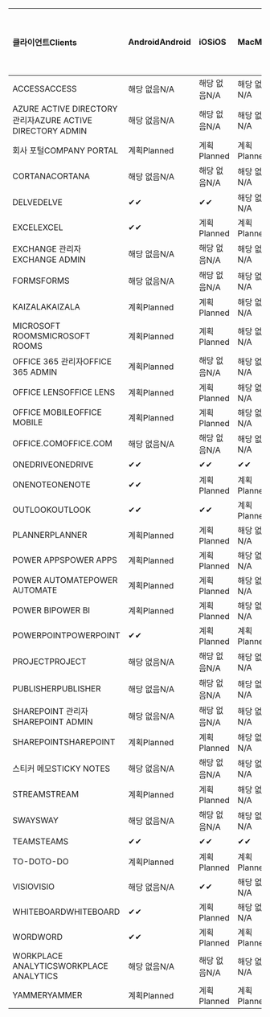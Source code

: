 <!-- This file is generated automatically. Changes made to this file will be overwritten.-->
|<span data-ttu-id="3ea83-101">클라이언트</span><span class="sxs-lookup"><span data-stu-id="3ea83-101">Clients</span></span>|<span data-ttu-id="3ea83-102">Android</span><span class="sxs-lookup"><span data-stu-id="3ea83-102">Android</span></span>|<span data-ttu-id="3ea83-103">iOS</span><span class="sxs-lookup"><span data-stu-id="3ea83-103">iOS</span></span>|<span data-ttu-id="3ea83-104">Mac</span><span class="sxs-lookup"><span data-stu-id="3ea83-104">Mac</span></span>|<span data-ttu-id="3ea83-105">Windows 10</span><span class="sxs-lookup"><span data-stu-id="3ea83-105">Windows 10</span></span><br><span data-ttu-id="3ea83-106">데스크톱</span><span class="sxs-lookup"><span data-stu-id="3ea83-106">Desktop</span></span>|<span data-ttu-id="3ea83-107">Windows 10</span><span class="sxs-lookup"><span data-stu-id="3ea83-107">Windows 10</span></span><br><span data-ttu-id="3ea83-108">최신 앱</span><span class="sxs-lookup"><span data-stu-id="3ea83-108">Modern Apps</span></span>|
|:-|:-|:-|:-|:-|:-|
|<span data-ttu-id="3ea83-109">ACCESS</span><span class="sxs-lookup"><span data-stu-id="3ea83-109">ACCESS</span></span>|<span data-ttu-id="3ea83-110">해당 없음</span><span class="sxs-lookup"><span data-stu-id="3ea83-110">N/A</span></span>|<span data-ttu-id="3ea83-111">해당 없음</span><span class="sxs-lookup"><span data-stu-id="3ea83-111">N/A</span></span>|<span data-ttu-id="3ea83-112">해당 없음</span><span class="sxs-lookup"><span data-stu-id="3ea83-112">N/A</span></span>|<span data-ttu-id="3ea83-113">계획</span><span class="sxs-lookup"><span data-stu-id="3ea83-113">Planned</span></span>|<span data-ttu-id="3ea83-114">해당 없음</span><span class="sxs-lookup"><span data-stu-id="3ea83-114">N/A</span></span>|
|<span data-ttu-id="3ea83-115">AZURE ACTIVE DIRECTORY 관리자</span><span class="sxs-lookup"><span data-stu-id="3ea83-115">AZURE ACTIVE DIRECTORY ADMIN</span></span>|<span data-ttu-id="3ea83-116">해당 없음</span><span class="sxs-lookup"><span data-stu-id="3ea83-116">N/A</span></span>|<span data-ttu-id="3ea83-117">해당 없음</span><span class="sxs-lookup"><span data-stu-id="3ea83-117">N/A</span></span>|<span data-ttu-id="3ea83-118">해당 없음</span><span class="sxs-lookup"><span data-stu-id="3ea83-118">N/A</span></span>|<span data-ttu-id="3ea83-119">계획</span><span class="sxs-lookup"><span data-stu-id="3ea83-119">Planned</span></span>|<span data-ttu-id="3ea83-120">해당 없음</span><span class="sxs-lookup"><span data-stu-id="3ea83-120">N/A</span></span>|
|<span data-ttu-id="3ea83-121">회사 포털</span><span class="sxs-lookup"><span data-stu-id="3ea83-121">COMPANY PORTAL</span></span>|<span data-ttu-id="3ea83-122">계획</span><span class="sxs-lookup"><span data-stu-id="3ea83-122">Planned</span></span>|<span data-ttu-id="3ea83-123">계획</span><span class="sxs-lookup"><span data-stu-id="3ea83-123">Planned</span></span>|<span data-ttu-id="3ea83-124">계획</span><span class="sxs-lookup"><span data-stu-id="3ea83-124">Planned</span></span>|<span data-ttu-id="3ea83-125">해당 없음</span><span class="sxs-lookup"><span data-stu-id="3ea83-125">N/A</span></span>|<span data-ttu-id="3ea83-126">계획</span><span class="sxs-lookup"><span data-stu-id="3ea83-126">Planned</span></span>|
|<span data-ttu-id="3ea83-127">CORTANA</span><span class="sxs-lookup"><span data-stu-id="3ea83-127">CORTANA</span></span>|<span data-ttu-id="3ea83-128">해당 없음</span><span class="sxs-lookup"><span data-stu-id="3ea83-128">N/A</span></span>|<span data-ttu-id="3ea83-129">해당 없음</span><span class="sxs-lookup"><span data-stu-id="3ea83-129">N/A</span></span>|<span data-ttu-id="3ea83-130">해당 없음</span><span class="sxs-lookup"><span data-stu-id="3ea83-130">N/A</span></span>|<span data-ttu-id="3ea83-131">해당 없음</span><span class="sxs-lookup"><span data-stu-id="3ea83-131">N/A</span></span>|<span data-ttu-id="3ea83-132">계획</span><span class="sxs-lookup"><span data-stu-id="3ea83-132">Planned</span></span>|
|<span data-ttu-id="3ea83-133">DELVE</span><span class="sxs-lookup"><span data-stu-id="3ea83-133">DELVE</span></span>|<span data-ttu-id="3ea83-134">✔</span><span class="sxs-lookup"><span data-stu-id="3ea83-134">✔</span></span>|<span data-ttu-id="3ea83-135">✔</span><span class="sxs-lookup"><span data-stu-id="3ea83-135">✔</span></span>|<span data-ttu-id="3ea83-136">해당 없음</span><span class="sxs-lookup"><span data-stu-id="3ea83-136">N/A</span></span>|<span data-ttu-id="3ea83-137">해당 없음</span><span class="sxs-lookup"><span data-stu-id="3ea83-137">N/A</span></span>|<span data-ttu-id="3ea83-138">해당 없음</span><span class="sxs-lookup"><span data-stu-id="3ea83-138">N/A</span></span>|
|<span data-ttu-id="3ea83-139">EXCEL</span><span class="sxs-lookup"><span data-stu-id="3ea83-139">EXCEL</span></span>|<span data-ttu-id="3ea83-140">✔</span><span class="sxs-lookup"><span data-stu-id="3ea83-140">✔</span></span>|<span data-ttu-id="3ea83-141">계획</span><span class="sxs-lookup"><span data-stu-id="3ea83-141">Planned</span></span>|<span data-ttu-id="3ea83-142">계획</span><span class="sxs-lookup"><span data-stu-id="3ea83-142">Planned</span></span>|<span data-ttu-id="3ea83-143">계획</span><span class="sxs-lookup"><span data-stu-id="3ea83-143">Planned</span></span>|<span data-ttu-id="3ea83-144">해당 없음</span><span class="sxs-lookup"><span data-stu-id="3ea83-144">N/A</span></span>|
|<span data-ttu-id="3ea83-145">EXCHANGE 관리자</span><span class="sxs-lookup"><span data-stu-id="3ea83-145">EXCHANGE ADMIN</span></span>|<span data-ttu-id="3ea83-146">해당 없음</span><span class="sxs-lookup"><span data-stu-id="3ea83-146">N/A</span></span>|<span data-ttu-id="3ea83-147">해당 없음</span><span class="sxs-lookup"><span data-stu-id="3ea83-147">N/A</span></span>|<span data-ttu-id="3ea83-148">해당 없음</span><span class="sxs-lookup"><span data-stu-id="3ea83-148">N/A</span></span>|<span data-ttu-id="3ea83-149">✔</span><span class="sxs-lookup"><span data-stu-id="3ea83-149">✔</span></span>|<span data-ttu-id="3ea83-150">해당 없음</span><span class="sxs-lookup"><span data-stu-id="3ea83-150">N/A</span></span>|
|<span data-ttu-id="3ea83-151">FORMS</span><span class="sxs-lookup"><span data-stu-id="3ea83-151">FORMS</span></span>|<span data-ttu-id="3ea83-152">해당 없음</span><span class="sxs-lookup"><span data-stu-id="3ea83-152">N/A</span></span>|<span data-ttu-id="3ea83-153">해당 없음</span><span class="sxs-lookup"><span data-stu-id="3ea83-153">N/A</span></span>|<span data-ttu-id="3ea83-154">해당 없음</span><span class="sxs-lookup"><span data-stu-id="3ea83-154">N/A</span></span>|<span data-ttu-id="3ea83-155">해당 없음</span><span class="sxs-lookup"><span data-stu-id="3ea83-155">N/A</span></span>|<span data-ttu-id="3ea83-156">해당 없음</span><span class="sxs-lookup"><span data-stu-id="3ea83-156">N/A</span></span>|
|<span data-ttu-id="3ea83-157">KAIZALA</span><span class="sxs-lookup"><span data-stu-id="3ea83-157">KAIZALA</span></span>|<span data-ttu-id="3ea83-158">계획</span><span class="sxs-lookup"><span data-stu-id="3ea83-158">Planned</span></span>|<span data-ttu-id="3ea83-159">계획</span><span class="sxs-lookup"><span data-stu-id="3ea83-159">Planned</span></span>|<span data-ttu-id="3ea83-160">해당 없음</span><span class="sxs-lookup"><span data-stu-id="3ea83-160">N/A</span></span>|<span data-ttu-id="3ea83-161">해당 없음</span><span class="sxs-lookup"><span data-stu-id="3ea83-161">N/A</span></span>|<span data-ttu-id="3ea83-162">해당 없음</span><span class="sxs-lookup"><span data-stu-id="3ea83-162">N/A</span></span>|
|<span data-ttu-id="3ea83-163">MICROSOFT ROOMS</span><span class="sxs-lookup"><span data-stu-id="3ea83-163">MICROSOFT ROOMS</span></span>|<span data-ttu-id="3ea83-164">계획</span><span class="sxs-lookup"><span data-stu-id="3ea83-164">Planned</span></span>|<span data-ttu-id="3ea83-165">계획</span><span class="sxs-lookup"><span data-stu-id="3ea83-165">Planned</span></span>|<span data-ttu-id="3ea83-166">해당 없음</span><span class="sxs-lookup"><span data-stu-id="3ea83-166">N/A</span></span>|<span data-ttu-id="3ea83-167">해당 없음</span><span class="sxs-lookup"><span data-stu-id="3ea83-167">N/A</span></span>|<span data-ttu-id="3ea83-168">해당 없음</span><span class="sxs-lookup"><span data-stu-id="3ea83-168">N/A</span></span>|
|<span data-ttu-id="3ea83-169">OFFICE 365 관리자</span><span class="sxs-lookup"><span data-stu-id="3ea83-169">OFFICE 365 ADMIN</span></span>|<span data-ttu-id="3ea83-170">계획</span><span class="sxs-lookup"><span data-stu-id="3ea83-170">Planned</span></span>|<span data-ttu-id="3ea83-171">해당 없음</span><span class="sxs-lookup"><span data-stu-id="3ea83-171">N/A</span></span>|<span data-ttu-id="3ea83-172">해당 없음</span><span class="sxs-lookup"><span data-stu-id="3ea83-172">N/A</span></span>|<span data-ttu-id="3ea83-173">해당 없음</span><span class="sxs-lookup"><span data-stu-id="3ea83-173">N/A</span></span>|<span data-ttu-id="3ea83-174">해당 없음</span><span class="sxs-lookup"><span data-stu-id="3ea83-174">N/A</span></span>|
|<span data-ttu-id="3ea83-175">OFFICE LENS</span><span class="sxs-lookup"><span data-stu-id="3ea83-175">OFFICE LENS</span></span>|<span data-ttu-id="3ea83-176">계획</span><span class="sxs-lookup"><span data-stu-id="3ea83-176">Planned</span></span>|<span data-ttu-id="3ea83-177">계획</span><span class="sxs-lookup"><span data-stu-id="3ea83-177">Planned</span></span>|<span data-ttu-id="3ea83-178">해당 없음</span><span class="sxs-lookup"><span data-stu-id="3ea83-178">N/A</span></span>|<span data-ttu-id="3ea83-179">해당 없음</span><span class="sxs-lookup"><span data-stu-id="3ea83-179">N/A</span></span>|<span data-ttu-id="3ea83-180">해당 없음</span><span class="sxs-lookup"><span data-stu-id="3ea83-180">N/A</span></span>|
|<span data-ttu-id="3ea83-181">OFFICE MOBILE</span><span class="sxs-lookup"><span data-stu-id="3ea83-181">OFFICE MOBILE</span></span>|<span data-ttu-id="3ea83-182">계획</span><span class="sxs-lookup"><span data-stu-id="3ea83-182">Planned</span></span>|<span data-ttu-id="3ea83-183">계획</span><span class="sxs-lookup"><span data-stu-id="3ea83-183">Planned</span></span>|<span data-ttu-id="3ea83-184">해당 없음</span><span class="sxs-lookup"><span data-stu-id="3ea83-184">N/A</span></span>|<span data-ttu-id="3ea83-185">해당 없음</span><span class="sxs-lookup"><span data-stu-id="3ea83-185">N/A</span></span>|<span data-ttu-id="3ea83-186">해당 없음</span><span class="sxs-lookup"><span data-stu-id="3ea83-186">N/A</span></span>|
|<span data-ttu-id="3ea83-187">OFFICE.COM</span><span class="sxs-lookup"><span data-stu-id="3ea83-187">OFFICE.COM</span></span>|<span data-ttu-id="3ea83-188">해당 없음</span><span class="sxs-lookup"><span data-stu-id="3ea83-188">N/A</span></span>|<span data-ttu-id="3ea83-189">해당 없음</span><span class="sxs-lookup"><span data-stu-id="3ea83-189">N/A</span></span>|<span data-ttu-id="3ea83-190">해당 없음</span><span class="sxs-lookup"><span data-stu-id="3ea83-190">N/A</span></span>|<span data-ttu-id="3ea83-191">해당 없음</span><span class="sxs-lookup"><span data-stu-id="3ea83-191">N/A</span></span>|<span data-ttu-id="3ea83-192">계획</span><span class="sxs-lookup"><span data-stu-id="3ea83-192">Planned</span></span>|
|<span data-ttu-id="3ea83-193">ONEDRIVE</span><span class="sxs-lookup"><span data-stu-id="3ea83-193">ONEDRIVE</span></span>|<span data-ttu-id="3ea83-194">✔</span><span class="sxs-lookup"><span data-stu-id="3ea83-194">✔</span></span>|<span data-ttu-id="3ea83-195">✔</span><span class="sxs-lookup"><span data-stu-id="3ea83-195">✔</span></span>|<span data-ttu-id="3ea83-196">✔</span><span class="sxs-lookup"><span data-stu-id="3ea83-196">✔</span></span>|<span data-ttu-id="3ea83-197">✔</span><span class="sxs-lookup"><span data-stu-id="3ea83-197">✔</span></span>|<span data-ttu-id="3ea83-198">계획</span><span class="sxs-lookup"><span data-stu-id="3ea83-198">Planned</span></span>|
|<span data-ttu-id="3ea83-199">ONENOTE</span><span class="sxs-lookup"><span data-stu-id="3ea83-199">ONENOTE</span></span>|<span data-ttu-id="3ea83-200">✔</span><span class="sxs-lookup"><span data-stu-id="3ea83-200">✔</span></span>|<span data-ttu-id="3ea83-201">계획</span><span class="sxs-lookup"><span data-stu-id="3ea83-201">Planned</span></span>|<span data-ttu-id="3ea83-202">계획</span><span class="sxs-lookup"><span data-stu-id="3ea83-202">Planned</span></span>|<span data-ttu-id="3ea83-203">계획</span><span class="sxs-lookup"><span data-stu-id="3ea83-203">Planned</span></span>|<span data-ttu-id="3ea83-204">계획</span><span class="sxs-lookup"><span data-stu-id="3ea83-204">Planned</span></span>|
|<span data-ttu-id="3ea83-205">OUTLOOK</span><span class="sxs-lookup"><span data-stu-id="3ea83-205">OUTLOOK</span></span>|<span data-ttu-id="3ea83-206">✔</span><span class="sxs-lookup"><span data-stu-id="3ea83-206">✔</span></span>|<span data-ttu-id="3ea83-207">✔</span><span class="sxs-lookup"><span data-stu-id="3ea83-207">✔</span></span>|<span data-ttu-id="3ea83-208">계획</span><span class="sxs-lookup"><span data-stu-id="3ea83-208">Planned</span></span>|<span data-ttu-id="3ea83-209">계획</span><span class="sxs-lookup"><span data-stu-id="3ea83-209">Planned</span></span>|<span data-ttu-id="3ea83-210">계획</span><span class="sxs-lookup"><span data-stu-id="3ea83-210">Planned</span></span>|
|<span data-ttu-id="3ea83-211">PLANNER</span><span class="sxs-lookup"><span data-stu-id="3ea83-211">PLANNER</span></span>|<span data-ttu-id="3ea83-212">계획</span><span class="sxs-lookup"><span data-stu-id="3ea83-212">Planned</span></span>|<span data-ttu-id="3ea83-213">계획</span><span class="sxs-lookup"><span data-stu-id="3ea83-213">Planned</span></span>|<span data-ttu-id="3ea83-214">해당 없음</span><span class="sxs-lookup"><span data-stu-id="3ea83-214">N/A</span></span>|<span data-ttu-id="3ea83-215">해당 없음</span><span class="sxs-lookup"><span data-stu-id="3ea83-215">N/A</span></span>|<span data-ttu-id="3ea83-216">해당 없음</span><span class="sxs-lookup"><span data-stu-id="3ea83-216">N/A</span></span>|
|<span data-ttu-id="3ea83-217">POWER APPS</span><span class="sxs-lookup"><span data-stu-id="3ea83-217">POWER APPS</span></span>|<span data-ttu-id="3ea83-218">계획</span><span class="sxs-lookup"><span data-stu-id="3ea83-218">Planned</span></span>|<span data-ttu-id="3ea83-219">계획</span><span class="sxs-lookup"><span data-stu-id="3ea83-219">Planned</span></span>|<span data-ttu-id="3ea83-220">해당 없음</span><span class="sxs-lookup"><span data-stu-id="3ea83-220">N/A</span></span>|<span data-ttu-id="3ea83-221">해당 없음</span><span class="sxs-lookup"><span data-stu-id="3ea83-221">N/A</span></span>|<span data-ttu-id="3ea83-222">계획</span><span class="sxs-lookup"><span data-stu-id="3ea83-222">Planned</span></span>|
|<span data-ttu-id="3ea83-223">POWER AUTOMATE</span><span class="sxs-lookup"><span data-stu-id="3ea83-223">POWER AUTOMATE</span></span>|<span data-ttu-id="3ea83-224">계획</span><span class="sxs-lookup"><span data-stu-id="3ea83-224">Planned</span></span>|<span data-ttu-id="3ea83-225">계획</span><span class="sxs-lookup"><span data-stu-id="3ea83-225">Planned</span></span>|<span data-ttu-id="3ea83-226">해당 없음</span><span class="sxs-lookup"><span data-stu-id="3ea83-226">N/A</span></span>|<span data-ttu-id="3ea83-227">해당 없음</span><span class="sxs-lookup"><span data-stu-id="3ea83-227">N/A</span></span>|<span data-ttu-id="3ea83-228">해당 없음</span><span class="sxs-lookup"><span data-stu-id="3ea83-228">N/A</span></span>|
|<span data-ttu-id="3ea83-229">POWER BI</span><span class="sxs-lookup"><span data-stu-id="3ea83-229">POWER BI</span></span>|<span data-ttu-id="3ea83-230">계획</span><span class="sxs-lookup"><span data-stu-id="3ea83-230">Planned</span></span>|<span data-ttu-id="3ea83-231">계획</span><span class="sxs-lookup"><span data-stu-id="3ea83-231">Planned</span></span>|<span data-ttu-id="3ea83-232">해당 없음</span><span class="sxs-lookup"><span data-stu-id="3ea83-232">N/A</span></span>|<span data-ttu-id="3ea83-233">계획</span><span class="sxs-lookup"><span data-stu-id="3ea83-233">Planned</span></span>|<span data-ttu-id="3ea83-234">계획</span><span class="sxs-lookup"><span data-stu-id="3ea83-234">Planned</span></span>|
|<span data-ttu-id="3ea83-235">POWERPOINT</span><span class="sxs-lookup"><span data-stu-id="3ea83-235">POWERPOINT</span></span>|<span data-ttu-id="3ea83-236">✔</span><span class="sxs-lookup"><span data-stu-id="3ea83-236">✔</span></span>|<span data-ttu-id="3ea83-237">계획</span><span class="sxs-lookup"><span data-stu-id="3ea83-237">Planned</span></span>|<span data-ttu-id="3ea83-238">계획</span><span class="sxs-lookup"><span data-stu-id="3ea83-238">Planned</span></span>|<span data-ttu-id="3ea83-239">계획</span><span class="sxs-lookup"><span data-stu-id="3ea83-239">Planned</span></span>|<span data-ttu-id="3ea83-240">계획</span><span class="sxs-lookup"><span data-stu-id="3ea83-240">Planned</span></span>|
|<span data-ttu-id="3ea83-241">PROJECT</span><span class="sxs-lookup"><span data-stu-id="3ea83-241">PROJECT</span></span>|<span data-ttu-id="3ea83-242">해당 없음</span><span class="sxs-lookup"><span data-stu-id="3ea83-242">N/A</span></span>|<span data-ttu-id="3ea83-243">해당 없음</span><span class="sxs-lookup"><span data-stu-id="3ea83-243">N/A</span></span>|<span data-ttu-id="3ea83-244">해당 없음</span><span class="sxs-lookup"><span data-stu-id="3ea83-244">N/A</span></span>|<span data-ttu-id="3ea83-245">계획</span><span class="sxs-lookup"><span data-stu-id="3ea83-245">Planned</span></span>|<span data-ttu-id="3ea83-246">해당 없음</span><span class="sxs-lookup"><span data-stu-id="3ea83-246">N/A</span></span>|
|<span data-ttu-id="3ea83-247">PUBLISHER</span><span class="sxs-lookup"><span data-stu-id="3ea83-247">PUBLISHER</span></span>|<span data-ttu-id="3ea83-248">해당 없음</span><span class="sxs-lookup"><span data-stu-id="3ea83-248">N/A</span></span>|<span data-ttu-id="3ea83-249">해당 없음</span><span class="sxs-lookup"><span data-stu-id="3ea83-249">N/A</span></span>|<span data-ttu-id="3ea83-250">해당 없음</span><span class="sxs-lookup"><span data-stu-id="3ea83-250">N/A</span></span>|<span data-ttu-id="3ea83-251">✔</span><span class="sxs-lookup"><span data-stu-id="3ea83-251">✔</span></span>|<span data-ttu-id="3ea83-252">해당 없음</span><span class="sxs-lookup"><span data-stu-id="3ea83-252">N/A</span></span>|
|<span data-ttu-id="3ea83-253">SHAREPOINT 관리자</span><span class="sxs-lookup"><span data-stu-id="3ea83-253">SHAREPOINT ADMIN</span></span>|<span data-ttu-id="3ea83-254">해당 없음</span><span class="sxs-lookup"><span data-stu-id="3ea83-254">N/A</span></span>|<span data-ttu-id="3ea83-255">해당 없음</span><span class="sxs-lookup"><span data-stu-id="3ea83-255">N/A</span></span>|<span data-ttu-id="3ea83-256">해당 없음</span><span class="sxs-lookup"><span data-stu-id="3ea83-256">N/A</span></span>|<span data-ttu-id="3ea83-257">계획</span><span class="sxs-lookup"><span data-stu-id="3ea83-257">Planned</span></span>|<span data-ttu-id="3ea83-258">해당 없음</span><span class="sxs-lookup"><span data-stu-id="3ea83-258">N/A</span></span>|
|<span data-ttu-id="3ea83-259">SHAREPOINT</span><span class="sxs-lookup"><span data-stu-id="3ea83-259">SHAREPOINT</span></span>|<span data-ttu-id="3ea83-260">계획</span><span class="sxs-lookup"><span data-stu-id="3ea83-260">Planned</span></span>|<span data-ttu-id="3ea83-261">계획</span><span class="sxs-lookup"><span data-stu-id="3ea83-261">Planned</span></span>|<span data-ttu-id="3ea83-262">해당 없음</span><span class="sxs-lookup"><span data-stu-id="3ea83-262">N/A</span></span>|<span data-ttu-id="3ea83-263">해당 없음</span><span class="sxs-lookup"><span data-stu-id="3ea83-263">N/A</span></span>|<span data-ttu-id="3ea83-264">해당 없음</span><span class="sxs-lookup"><span data-stu-id="3ea83-264">N/A</span></span>|
|<span data-ttu-id="3ea83-265">스티커 메모</span><span class="sxs-lookup"><span data-stu-id="3ea83-265">STICKY NOTES</span></span>|<span data-ttu-id="3ea83-266">해당 없음</span><span class="sxs-lookup"><span data-stu-id="3ea83-266">N/A</span></span>|<span data-ttu-id="3ea83-267">해당 없음</span><span class="sxs-lookup"><span data-stu-id="3ea83-267">N/A</span></span>|<span data-ttu-id="3ea83-268">해당 없음</span><span class="sxs-lookup"><span data-stu-id="3ea83-268">N/A</span></span>|<span data-ttu-id="3ea83-269">해당 없음</span><span class="sxs-lookup"><span data-stu-id="3ea83-269">N/A</span></span>|<span data-ttu-id="3ea83-270">계획</span><span class="sxs-lookup"><span data-stu-id="3ea83-270">Planned</span></span>|
|<span data-ttu-id="3ea83-271">STREAM</span><span class="sxs-lookup"><span data-stu-id="3ea83-271">STREAM</span></span>|<span data-ttu-id="3ea83-272">계획</span><span class="sxs-lookup"><span data-stu-id="3ea83-272">Planned</span></span>|<span data-ttu-id="3ea83-273">계획</span><span class="sxs-lookup"><span data-stu-id="3ea83-273">Planned</span></span>|<span data-ttu-id="3ea83-274">해당 없음</span><span class="sxs-lookup"><span data-stu-id="3ea83-274">N/A</span></span>|<span data-ttu-id="3ea83-275">해당 없음</span><span class="sxs-lookup"><span data-stu-id="3ea83-275">N/A</span></span>|<span data-ttu-id="3ea83-276">해당 없음</span><span class="sxs-lookup"><span data-stu-id="3ea83-276">N/A</span></span>|
|<span data-ttu-id="3ea83-277">SWAY</span><span class="sxs-lookup"><span data-stu-id="3ea83-277">SWAY</span></span>|<span data-ttu-id="3ea83-278">해당 없음</span><span class="sxs-lookup"><span data-stu-id="3ea83-278">N/A</span></span>|<span data-ttu-id="3ea83-279">해당 없음</span><span class="sxs-lookup"><span data-stu-id="3ea83-279">N/A</span></span>|<span data-ttu-id="3ea83-280">해당 없음</span><span class="sxs-lookup"><span data-stu-id="3ea83-280">N/A</span></span>|<span data-ttu-id="3ea83-281">해당 없음</span><span class="sxs-lookup"><span data-stu-id="3ea83-281">N/A</span></span>|<span data-ttu-id="3ea83-282">계획</span><span class="sxs-lookup"><span data-stu-id="3ea83-282">Planned</span></span>|
|<span data-ttu-id="3ea83-283">TEAMS</span><span class="sxs-lookup"><span data-stu-id="3ea83-283">TEAMS</span></span>|<span data-ttu-id="3ea83-284">✔</span><span class="sxs-lookup"><span data-stu-id="3ea83-284">✔</span></span>|<span data-ttu-id="3ea83-285">✔</span><span class="sxs-lookup"><span data-stu-id="3ea83-285">✔</span></span>|<span data-ttu-id="3ea83-286">✔</span><span class="sxs-lookup"><span data-stu-id="3ea83-286">✔</span></span>|<span data-ttu-id="3ea83-287">계획</span><span class="sxs-lookup"><span data-stu-id="3ea83-287">Planned</span></span>|<span data-ttu-id="3ea83-288">해당 없음</span><span class="sxs-lookup"><span data-stu-id="3ea83-288">N/A</span></span>|
|<span data-ttu-id="3ea83-289">TO-DO</span><span class="sxs-lookup"><span data-stu-id="3ea83-289">TO-DO</span></span>|<span data-ttu-id="3ea83-290">계획</span><span class="sxs-lookup"><span data-stu-id="3ea83-290">Planned</span></span>|<span data-ttu-id="3ea83-291">계획</span><span class="sxs-lookup"><span data-stu-id="3ea83-291">Planned</span></span>|<span data-ttu-id="3ea83-292">계획</span><span class="sxs-lookup"><span data-stu-id="3ea83-292">Planned</span></span>|<span data-ttu-id="3ea83-293">해당 없음</span><span class="sxs-lookup"><span data-stu-id="3ea83-293">N/A</span></span>|<span data-ttu-id="3ea83-294">계획</span><span class="sxs-lookup"><span data-stu-id="3ea83-294">Planned</span></span>|
|<span data-ttu-id="3ea83-295">VISIO</span><span class="sxs-lookup"><span data-stu-id="3ea83-295">VISIO</span></span>|<span data-ttu-id="3ea83-296">해당 없음</span><span class="sxs-lookup"><span data-stu-id="3ea83-296">N/A</span></span>|<span data-ttu-id="3ea83-297">✔</span><span class="sxs-lookup"><span data-stu-id="3ea83-297">✔</span></span>|<span data-ttu-id="3ea83-298">해당 없음</span><span class="sxs-lookup"><span data-stu-id="3ea83-298">N/A</span></span>|<span data-ttu-id="3ea83-299">계획</span><span class="sxs-lookup"><span data-stu-id="3ea83-299">Planned</span></span>|<span data-ttu-id="3ea83-300">해당 없음</span><span class="sxs-lookup"><span data-stu-id="3ea83-300">N/A</span></span>|
|<span data-ttu-id="3ea83-301">WHITEBOARD</span><span class="sxs-lookup"><span data-stu-id="3ea83-301">WHITEBOARD</span></span>|<span data-ttu-id="3ea83-302">✔</span><span class="sxs-lookup"><span data-stu-id="3ea83-302">✔</span></span>|<span data-ttu-id="3ea83-303">계획</span><span class="sxs-lookup"><span data-stu-id="3ea83-303">Planned</span></span>|<span data-ttu-id="3ea83-304">해당 없음</span><span class="sxs-lookup"><span data-stu-id="3ea83-304">N/A</span></span>|<span data-ttu-id="3ea83-305">해당 없음</span><span class="sxs-lookup"><span data-stu-id="3ea83-305">N/A</span></span>|<span data-ttu-id="3ea83-306">계획</span><span class="sxs-lookup"><span data-stu-id="3ea83-306">Planned</span></span>|
|<span data-ttu-id="3ea83-307">WORD</span><span class="sxs-lookup"><span data-stu-id="3ea83-307">WORD</span></span>|<span data-ttu-id="3ea83-308">✔</span><span class="sxs-lookup"><span data-stu-id="3ea83-308">✔</span></span>|<span data-ttu-id="3ea83-309">계획</span><span class="sxs-lookup"><span data-stu-id="3ea83-309">Planned</span></span>|<span data-ttu-id="3ea83-310">계획</span><span class="sxs-lookup"><span data-stu-id="3ea83-310">Planned</span></span>|<span data-ttu-id="3ea83-311">계획</span><span class="sxs-lookup"><span data-stu-id="3ea83-311">Planned</span></span>|<span data-ttu-id="3ea83-312">✔</span><span class="sxs-lookup"><span data-stu-id="3ea83-312">✔</span></span>|
|<span data-ttu-id="3ea83-313">WORKPLACE ANALYTICS</span><span class="sxs-lookup"><span data-stu-id="3ea83-313">WORKPLACE ANALYTICS</span></span>|<span data-ttu-id="3ea83-314">해당 없음</span><span class="sxs-lookup"><span data-stu-id="3ea83-314">N/A</span></span>|<span data-ttu-id="3ea83-315">해당 없음</span><span class="sxs-lookup"><span data-stu-id="3ea83-315">N/A</span></span>|<span data-ttu-id="3ea83-316">해당 없음</span><span class="sxs-lookup"><span data-stu-id="3ea83-316">N/A</span></span>|<span data-ttu-id="3ea83-317">해당 없음</span><span class="sxs-lookup"><span data-stu-id="3ea83-317">N/A</span></span>|<span data-ttu-id="3ea83-318">해당 없음</span><span class="sxs-lookup"><span data-stu-id="3ea83-318">N/A</span></span>|
|<span data-ttu-id="3ea83-319">YAMMER</span><span class="sxs-lookup"><span data-stu-id="3ea83-319">YAMMER</span></span>|<span data-ttu-id="3ea83-320">계획</span><span class="sxs-lookup"><span data-stu-id="3ea83-320">Planned</span></span>|<span data-ttu-id="3ea83-321">계획</span><span class="sxs-lookup"><span data-stu-id="3ea83-321">Planned</span></span>|<span data-ttu-id="3ea83-322">계획</span><span class="sxs-lookup"><span data-stu-id="3ea83-322">Planned</span></span>|<span data-ttu-id="3ea83-323">계획</span><span class="sxs-lookup"><span data-stu-id="3ea83-323">Planned</span></span>|<span data-ttu-id="3ea83-324">해당 없음</span><span class="sxs-lookup"><span data-stu-id="3ea83-324">N/A</span></span>|
